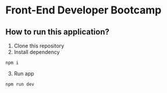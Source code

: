 # Front-End Developer Bootcamp

## How to run this application?

1. Clone this repository
2. Install dependency

```
npm i
```

3. Run app

```
npm run dev
```
